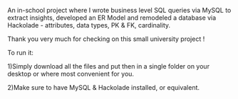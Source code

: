 An in-school project where I wrote business level SQL queries via MySQL to extract insights, 
developed an ER Model and remodeled a database via Hackolade - attributes, data types, PK & FK, cardinality.

Thank you very much for checking on this small university project !

To run it: 

1)Simply download all the files and put then in a single folder on your desktop or where most convenient for you.

2)Make sure to have MySQL & Hackolade installed, or equivalent.
